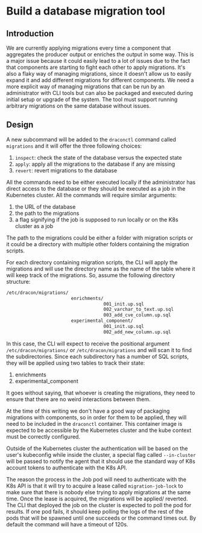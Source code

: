 # Build a database migration tool

## Introduction

We are currently applying migrations every time a component that aggregates the producer output or
enriches the output in some way. This is a major issue because it could easily lead to a lot of
issues due to the fact that components are starting to fight each other to apply migrations. It's
also a flaky way of managing migrations, since it doesn't allow us to easily expand it and add
different migrations for different components. We need a more explicit way of managing migrations
that can be run by an administrator with CLI tools but can also be packaged and executed during
initial setup or upgrade of the system. The tool must support running arbitrary migrations on the
same database without issues.

## Design

A new subcommand will be added to the `draconctl` command called `migrations` and it will offer the
three following choices:

1. `inspect`: check the state of the database versus the expected state
2. `apply`: apply all the migrations to the database if any are missing
3. `revert`: revert migrations to the database

All the commands need to be either executed locally if the administrator has direct access to the
database or they should be executed as a job in the Kubernetes cluster. All the commands will
require similar arguments:

1. the URL of the database
2. the path to the migrations
3. a flag signifying if the job is supposed to run locally or on the K8s cluster as a job

The path to the migrations could be either a folder with migration scripts or it could be a
directory with multiple other folders containing the migration scripts.

For each directory containing migration scripts, the CLI will apply the migrations and will use the
directory name as the name of the table where it will keep track of the migrations. So, assume the
following directory structure:


```bash
/etc/dracon/migrations/
                        enrichments/
                                    001_init.up.sql
                                    002_varchar_to_text.up.sql
                                    003_add_cve_column.up.sql
                        experimental_component/
                                    001_init.up.sql
                                    002_add_new_column.up.sql
```

In this case, the CLI will expect to receive the positional argument `/etc/dracon/migrations/` or
`/etc/dracon/migrations` and will scan it to find the subdirectories. Since each subdirectory has a
number of SQL scripts, they will be applied using two tables to track their state:
1. enrichments
2. experimental_component

It goes without saying, that whoever is creating the migrations, they need to ensure that there are
no weird interactions between them.

At the time of this writing we don't have a good way of packaging migrations with components, so in
order for them to be applied, they will need to be included in the `draconctl` container. This
container image is expected to be accessible by the Kubernetes cluster and the kube context must be
correctly configured.

Outside of the Kubernetes cluster the authentication will be based on the user's kubeconfig while
inside the cluster, a special flag called `--in-cluster` will be passed to notify the agent that it
should use the standard way of K8s account tokens to authenticate with the K8s API.

The reason the process in the Job pod will need to authenticate with the K8s API is that it will
try to acquire a lease called `migration-job-lock` to make sure that there is nobody else trying to
apply migrations at the same time. Once the lease is acquired, the migrations will be applied/
reverted. The CLI that deployed the job on the cluster is expected to poll the pod for results. If
one pod fails, it should keep polling the logs of the rest of the pods that will be spawned until
one succeeds or the command times out. By default the command will have a timeout of 120s.
